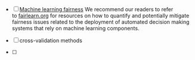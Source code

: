 - [ ] [Machine learning fairness](https://learn.microsoft.com/en-us/azure/machine-learning/concept-fairness-ml?view=azureml-api-2#what-is-machine-learning-fairness)
We recommend our readers to refer to [fairlearn.org](https://fairlearn.org/) for resources on how to quantify and potentially mitigate fairness issues related to the deployment of automated decision making systems that rely on machine learning components.

- [ ] cross-validation methods
- [ ] 
